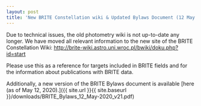 ```yaml
---
layout: post
title: 'New BRITE Constellation wiki & Updated Bylaws Document (12 May 2020)'
---
```


Due to technical issues, the old photometry wiki is not up-to-date any longer. We have moved all relevant information to the new site of the BRITE Constellation Wiki:
http://brite-wiki.astro.uni.wroc.pl/bwiki/doku.php?id=start

Please use this as a reference for targets included in BRITE fields and for the information about publications with BRITE data.


Additionally, a new version of the BRITE Bylaws document is available [here (as of May 12, 2020).]({{ site.url }}{{ site.baseurl }}/downloads/BRITE_Bylaws_12_May-2020_v21.pdf)
